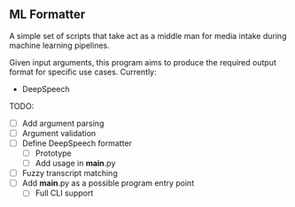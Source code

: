 ML Formatter
------------

A simple set of scripts that take act as a middle man for media 
intake during  machine learning pipelines. 

Given input arguments, this program aims to produce
the required output format for specific use cases. 
Currently:
 - DeepSpeech

TODO:
 - [ ] Add argument parsing
 - [ ] Argument validation
 - [ ] Define DeepSpeech formatter
   - [ ] Prototype
   - [ ] Add usage in __main__.py
 - [ ] Fuzzy transcript matching
 - [ ] Add __main__.py as a possible program entry point
   - [ ] Full CLI support
